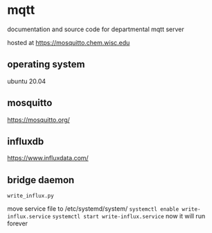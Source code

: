 # mqtt

documentation and source code for departmental mqtt server

hosted at https://mosquitto.chem.wisc.edu

## operating system

ubuntu 20.04

## mosquitto

https://mosquitto.org/

## influxdb

https://www.influxdata.com/

## bridge daemon

`write_influx.py`

move service file to /etc/systemd/system/
`systemctl enable write-influx.service`
`systemctl start write-influx.service`
now it will run forever